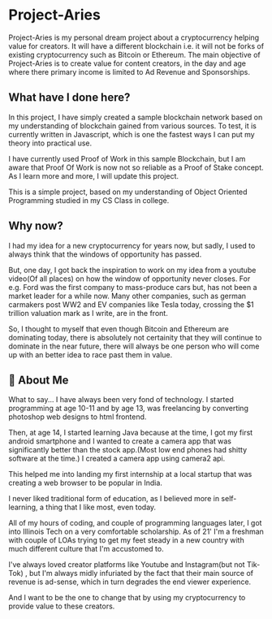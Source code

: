 # Project-Aries
Project-Aries is my personal dream project about a cryptocurrency helping value for creators. It will have a different blockchain i.e. it will not be forks of existing cryptocurrency such as Bitcoin or Ethereum. The main objective of Project-Aries is to create value for content creators, in the day and age where there primary income is limited to Ad Revenue and Sponsorships.

## What have I done here?
In this project, I have simply created a sample blockchain network based on my understanding of blockchain gained from various sources. To test, it is currently written in Javascript, which is one the fastest ways I can put my theory into practical use.

I have currently used Proof of Work in this sample Blockchain, but I am aware that Proof Of Work is now not so reliable as a Proof of Stake concept. As I learn more and more, I will update this project.

This is a simple project, based on my understanding of Object Oriented Programming studied in my CS Class in college.

## Why now?
I had my idea for a new cryptocurrency for years now, but sadly, I used to always think that the windows of opportunity has passed.

But, one day, I got back the inspiration to work on my idea from a youtube video(Of all places) on how the window of opportunity never closes. For e.g. Ford was the first company to mass-produce cars but, has not been a market leader for a while now. Many other companies, such as german carmakers post WW2 and EV companies like Tesla today, crossing the $1 trillion valuation mark as I write, are in the front.

So, I thought to myself that even though Bitcoin and Ethereum are dominating today, there is absolutely not certainity that they will continue to dominate in the near future, there will always be one person who will come up with an better idea to race past them in value.


## 🚀 About Me
What to say... I have always been very fond of technology. I started programming at age 10-11 and 
by age 13, was freelancing by  converting photoshop web designs
to html frontend. 

Then, at age 14, I started learning Java because at the time, I got my first android smartphone
and I wanted to create a camera app that was significantly better 
than the stock app.(Most low end phones had shitty software at the time.)
I created a camera app using camera2 api.

This helped me into landing my first internship at a local 
startup that was creating a web browser to be popular in India.

I never liked traditional form of education, as I believed more in
self-learning, a thing that I like most, even today.

All of my hours of coding, and couple of programming languages later,
I got into Illinois Tech on a very comfortable scholarship. As of 21' I'm
a freshman with couple of LOAs trying to get my feet steady in a new country
with much different culture that I'm accustomed to.

I've always loved creator platforms like Youtube and Instagram(but not Tik-Tok)
, but I'm always midly infuriated by the fact that their main source of revenue
is ad-sense, which in turn degrades the end viewer experience. 

And I want to be the one to change that by using my cryptocurrency to provide
value to these creators.




